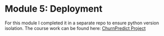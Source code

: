 # Module 5: Deployment

For this module I completed it in a separate repo to ensure python version isolation. The course work can be found here: [ChurnPredict Project](https://github.com/ShaniceWilliams/mlz-churn-service)
